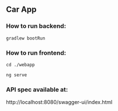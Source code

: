 ## Car App

### How to run backend:

`gradlew bootRun`

### How to run frontend:

`cd ./webapp`

`ng serve`

### API spec available at:

http://localhost:8080/swagger-ui/index.html
